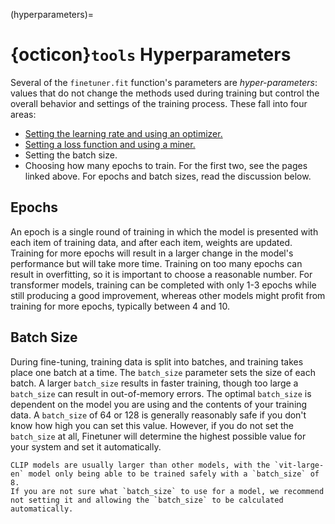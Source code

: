 (hyperparameters)=
# {octicon}`tools` Hyperparameters

Several of the `finetuner.fit` function's parameters are _hyper-parameters_: values that do not change the methods used during training but control the overall behavior and settings of the training process.
These fall into four areas:
- [Setting the learning rate and using an optimizer.](./optimizers.md)
- [Setting a loss function and using a miner.](./loss-functions.md)
- Setting the batch size.
- Choosing how many epochs to train.
For the first two, see the pages linked above. For epochs and batch sizes, read the discussion below.

## Epochs
An epoch is a single round of training in which the model is presented with each item of training data,
and after each item, weights are updated.
Training for more epochs will result in a larger change in the model's performance but will take more time.
Training on too many epochs can result in overfitting, so it is important to choose a reasonable number.
For transformer models, training can be completed with only 1-3 epochs while still producing a good improvement, whereas other models might profit from training for more epochs, typically between 4 and 10.

## Batch Size
During fine-tuning, training data is split into batches, and training takes place one batch at a time.
The `batch_size` parameter sets the size of each batch.
A larger `batch_size` results in faster training, though too large a `batch_size` can result
in out-of-memory errors.
The optimal `batch_size` is dependent on the model you are using and the contents of your training data.
A `batch_size` of 64 or 128 is generally reasonably safe if you don't know how high you can set this value. However, if you do not set the `batch_size` at all,
Finetuner will determine the highest possible value for your system and set it automatically.

```{Important}
CLIP models are usually larger than other models, with the `vit-large-en` model only being able to be trained safely with a `batch_size` of 8.  
If you are not sure what `batch_size` to use for a model, we recommend not setting it and allowing the `batch_size` to be calculated automatically.
```

